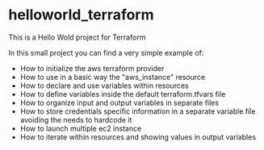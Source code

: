 # helloworld_terraform
This is a Hello Wold project for Terraform

In this small project you can find a very simple example of:
 - How to initialize the aws terraform provider
 - How to use in a basic way the "aws_instance" resource
 - How to declare and use variables within resources 
 - How to define variables inside the default terraform.tfvars file
 - How to organize input and output variables in separate files
 - How to store credentials specific information in a separate variable file avoiding the needs to hardcode it
 - How to launch multiple ec2 instance
 - How to iterate within resources and showing values in output variables
